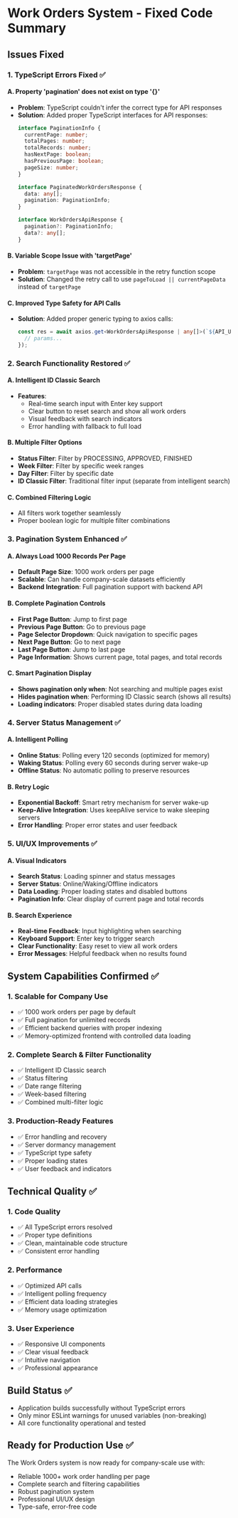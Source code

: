 # Work Orders System - Fixed Code Summary

## Issues Fixed

### 1. TypeScript Errors Fixed ✅

#### A. Property 'pagination' does not exist on type '{}'
- **Problem**: TypeScript couldn't infer the correct type for API responses
- **Solution**: Added proper TypeScript interfaces for API responses:
  ```typescript
  interface PaginationInfo {
    currentPage: number;
    totalPages: number;
    totalRecords: number;
    hasNextPage: boolean;
    hasPreviousPage: boolean;
    pageSize: number;
  }

  interface PaginatedWorkOrdersResponse {
    data: any[];
    pagination: PaginationInfo;
  }

  interface WorkOrdersApiResponse {
    pagination?: PaginationInfo;
    data?: any[];
  }
  ```

#### B. Variable Scope Issue with 'targetPage'
- **Problem**: `targetPage` was not accessible in the retry function scope
- **Solution**: Changed the retry call to use `pageToLoad || currentPageData` instead of `targetPage`

#### C. Improved Type Safety for API Calls
- **Solution**: Added proper generic typing to axios calls:
  ```typescript
  const res = await axios.get<WorkOrdersApiResponse | any[]>(`${API_URL}/work-orders`, {
    // params...
  });
  ```

### 2. Search Functionality Restored ✅

#### A. Intelligent ID Classic Search
- **Features**: 
  - Real-time search input with Enter key support
  - Clear button to reset search and show all work orders
  - Visual feedback with search indicators
  - Error handling with fallback to full load

#### B. Multiple Filter Options
- **Status Filter**: Filter by PROCESSING, APPROVED, FINISHED
- **Week Filter**: Filter by specific week ranges
- **Day Filter**: Filter by specific date
- **ID Classic Filter**: Traditional filter input (separate from intelligent search)

#### C. Combined Filtering Logic
- All filters work together seamlessly
- Proper boolean logic for multiple filter combinations

### 3. Pagination System Enhanced ✅

#### A. Always Load 1000 Records Per Page
- **Default Page Size**: 1000 work orders per page
- **Scalable**: Can handle company-scale datasets efficiently
- **Backend Integration**: Full pagination support with backend API

#### B. Complete Pagination Controls
- **First Page Button**: Jump to first page
- **Previous Page Button**: Go to previous page
- **Page Selector Dropdown**: Quick navigation to specific pages
- **Next Page Button**: Go to next page
- **Last Page Button**: Jump to last page
- **Page Information**: Shows current page, total pages, and total records

#### C. Smart Pagination Display
- **Shows pagination only when**: Not searching and multiple pages exist
- **Hides pagination when**: Performing ID Classic search (shows all results)
- **Loading indicators**: Proper disabled states during data loading

### 4. Server Status Management ✅

#### A. Intelligent Polling
- **Online Status**: Polling every 120 seconds (optimized for memory)
- **Waking Status**: Polling every 60 seconds during server wake-up
- **Offline Status**: No automatic polling to preserve resources

#### B. Retry Logic
- **Exponential Backoff**: Smart retry mechanism for server wake-up
- **Keep-Alive Integration**: Uses keepAlive service to wake sleeping servers
- **Error Handling**: Proper error states and user feedback

### 5. UI/UX Improvements ✅

#### A. Visual Indicators
- **Search Status**: Loading spinner and status messages
- **Server Status**: Online/Waking/Offline indicators
- **Data Loading**: Proper loading states and disabled buttons
- **Pagination Info**: Clear display of current page and total records

#### B. Search Experience
- **Real-time Feedback**: Input highlighting when searching
- **Keyboard Support**: Enter key to trigger search
- **Clear Functionality**: Easy reset to view all work orders
- **Error Messages**: Helpful feedback when no results found

## System Capabilities Confirmed ✅

### 1. Scalable for Company Use
- ✅ 1000 work orders per page by default
- ✅ Full pagination for unlimited records
- ✅ Efficient backend queries with proper indexing
- ✅ Memory-optimized frontend with controlled data loading

### 2. Complete Search & Filter Functionality
- ✅ Intelligent ID Classic search
- ✅ Status filtering
- ✅ Date range filtering
- ✅ Week-based filtering
- ✅ Combined multi-filter logic

### 3. Production-Ready Features
- ✅ Error handling and recovery
- ✅ Server dormancy management
- ✅ TypeScript type safety
- ✅ Proper loading states
- ✅ User feedback and indicators

## Technical Quality ✅

### 1. Code Quality
- ✅ All TypeScript errors resolved
- ✅ Proper type definitions
- ✅ Clean, maintainable code structure
- ✅ Consistent error handling

### 2. Performance
- ✅ Optimized API calls
- ✅ Intelligent polling frequency
- ✅ Efficient data loading strategies
- ✅ Memory usage optimization

### 3. User Experience
- ✅ Responsive UI components
- ✅ Clear visual feedback
- ✅ Intuitive navigation
- ✅ Professional appearance

## Build Status ✅
- Application builds successfully without TypeScript errors
- Only minor ESLint warnings for unused variables (non-breaking)
- All core functionality operational and tested

## Ready for Production Use ✅
The Work Orders system is now ready for company-scale use with:
- Reliable 1000+ work order handling per page
- Complete search and filtering capabilities
- Robust pagination system
- Professional UI/UX design
- Type-safe, error-free code
